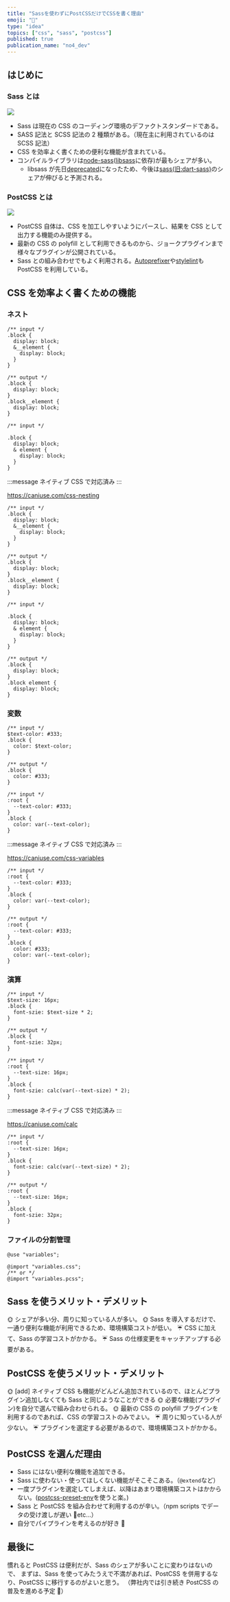 ```yaml
---
title: "Sassを使わずにPostCSSだけでCSSを書く理由"
emoji: "🤔"
type: "idea"
topics: ["css", "sass", "postcss"]
published: true
publication_name: "no4_dev"
---
```


## はじめに

### Sass とは

![](/images/2e7f38a1ee5e5637b597/sass.png)

- Sass は現在の CSS のコーディング環境のデファクトスタンダードである。
- SASS 記法と SCSS 記法の 2 種類がある。（現在主に利用されているのは SCSS 記法）
- CSS を効率よく書くための便利な機能が含まれている。
- コンパイルライブラリは[node-sass](https://www.npmjs.com/package/node-sass)([libsass](https://github.com/sass/libsass)に依存)が最もシェアが多い。
  - libsass が先日[deprecated](https://sass-lang.com/blog/libsass-is-deprecated)になったため、今後は[sass(旧:dart-sass)](https://www.npmjs.com/package/sass)のシェアが伸びると予測される。

### PostCSS とは

![](/images/2e7f38a1ee5e5637b597/postcss.png)

- PostCSS 自体は、CSS を加工しやすいようにパースし、結果を CSS として出力する機能のみ提供する。
- 最新の CSS の polyfill として利用できるものから、ジョークプラグインまで様々なプラグインが公開されている。
- Sass との組み合わせでもよく利用される。[Autoprefixer](https://github.com/postcss/autoprefixer)や[stylelint](https://stylelint.io/)も PostCSS を利用している。

## CSS を効率よく書くための機能

### ネスト

```scss:SCSS
/** input */
.block {
  display: block;
  &__element {
    display: block;
  }
}

/** output */
.block {
  display: block;
}
.block__element {
  display: block;
}
```

```css:CSS
/** input */

.block {
  display: block;
  & element {
    display: block;
  }
}

```

:::message
ネイティブ CSS で対応済み
:::

https://caniuse.com/css-nesting

```scss:PostCSS(postcss-nested)
/** input */
.block {
  display: block;
  &__element {
    display: block;
  }
}

/** output */
.block {
  display: block;
}
.block__element {
  display: block;
}
```

```scss:PostCSS(postcss-nesting)
/** input */

.block {
  display: block;
  & element {
    display: block;
  }
}

/** output */
.block {
  display: block;
}
.block element {
  display: block;
}
```

### 変数

```scss:SCSS
/** input */
$text-color: #333;
.block {
  color: $text-color;
}

/** output */
.block {
  color: #333;
}
```

```css:CSS
/** input */
:root {
  --text-color: #333;
}
.block {
  color: var(--text-color);
}

```

:::message
ネイティブ CSS で対応済み
:::

https://caniuse.com/css-variables

```scss:PostCSS(postcss-custom-properties)
/** input */
:root {
  --text-color: #333;
}
.block {
  color: var(--text-color);
}

/** output */
:root {
  --text-color: #333;
}
.block {
  color: #333;
  color: var(--text-color);
}
```

### 演算

```scss:SCSS
/** input */
$text-size: 16px;
.block {
  font-szie: $text-size * 2;
}

/** output */
.block {
  font-szie: 32px;
}
```

```css:CSS
/** input */
:root {
  --text-size: 16px;
}
.block {
  font-szie: calc(var(--text-size) * 2);
}

```

:::message
ネイティブ CSS で対応済み
:::

https://caniuse.com/calc

```scss:PostCSS(postcss-calc)
/** input */
:root {
  --text-size: 16px;
}
.block {
  font-szie: calc(var(--text-size) * 2);
}

/** output */
:root {
  --text-size: 16px;
}
.block {
  font-szie: 32px;
}

```

### ファイルの分割管理

```scss:SCSS
@use "variables";
```

```scss:PostCSS(postcss-import)
@import "variables.css";
/** or */
@import "variables.pcss";
```

## Sass を使うメリット・デメリット

🌞 シェアが多い分、周りに知っている人が多い。
🌞 Sass を導入するだけで、一通り便利な機能が利用できるため、環境構築コストが低い。
☔ CSS に加えて、Sass の学習コストがかかる。
☔ Sass の仕様変更をキャッチアップする必要がある。

## PostCSS を使うメリット・デメリット

🌞 [add] ネイティブ CSS も機能がどんどん追加されているので、ほとんどプラグイン追加しなくても Sass と同じようなことができる
🌞 必要な機能(プラグイン)を自分で選んで組み合わせられる。
🌞 最新の CSS の polyfill プラグインを利用するのであれば、CSS の学習コストのみでよい。
☔ 周りに知っている人が少ない。
☔ プラグインを選定する必要があるので、環境構築コストがかかる。

## PostCSS を選んだ理由

- Sass にはない便利な機能を追加できる。
- Sass に使わない・使ってほしくない機能がそこそこある。（`@extend`など）
- 一度プラグインを選定してしまえば、以降はあまり環境構築コストはかからない。([postcss-preset-env](https://preset-env.cssdb.org/)を使うと楽。)
- Sass と PostCSS を組み合わせて利用するのが辛い。（npm scripts でデータの受け渡しが遅い 🐌etc...）
- 自分でパイプラインを考えるのが好き 🤔

## 最後に

慣れると PostCSS は便利だが、Sass のシェアが多いことに変わりはないので、
まずは、Sass を使ってみたうえで不満があれば、PostCSS を併用するなり、PostCSS に移行するのがよいと思う。
（弊社内では引き続き PostCSS の普及を進める予定 🚀）
